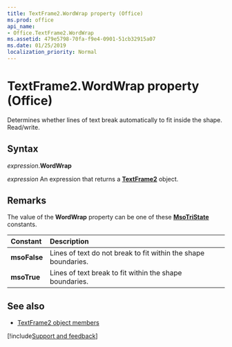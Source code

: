 ```yaml
---
title: TextFrame2.WordWrap property (Office)
ms.prod: office
api_name:
- Office.TextFrame2.WordWrap
ms.assetid: 479e5798-70fa-f9e4-0901-51cb32915a07
ms.date: 01/25/2019
localization_priority: Normal
---
```



# TextFrame2.WordWrap property (Office)

Determines whether lines of text break automatically to fit inside the shape. Read/write.


## Syntax

_expression_.**WordWrap**

_expression_ An expression that returns a **[TextFrame2](Office.TextFrame2.md)** object.


## Remarks

The value of the **WordWrap** property can be one of these **[MsoTriState](office.msotristate.md)** constants.

|Constant|Description|
|:-----|:-----|
|**msoFalse**|Lines of text do not break to fit within the shape boundaries.|
|**msoTrue**|Lines of text break to fit within the shape boundaries.|

## See also

- [TextFrame2 object members](overview/Library-Reference/textframe2-members-office.md)



[!include[Support and feedback](~/includes/feedback-boilerplate.md)]